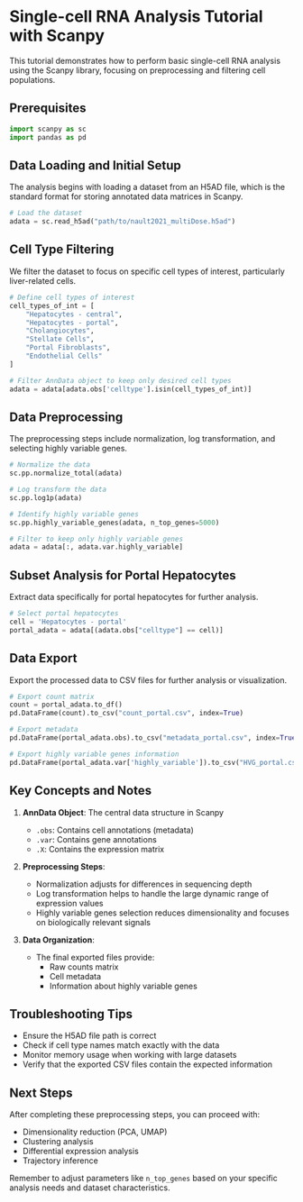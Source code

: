 # Single-cell RNA Analysis Tutorial with Scanpy

This tutorial demonstrates how to perform basic single-cell RNA analysis using the Scanpy library, focusing on preprocessing and filtering cell populations.

## Prerequisites

```python
import scanpy as sc
import pandas as pd
```

## Data Loading and Initial Setup

The analysis begins with loading a dataset from an H5AD file, which is the standard format for storing annotated data matrices in Scanpy.

```python
# Load the dataset
adata = sc.read_h5ad("path/to/nault2021_multiDose.h5ad")
```

## Cell Type Filtering

We filter the dataset to focus on specific cell types of interest, particularly liver-related cells.

```python
# Define cell types of interest
cell_types_of_int = [
    "Hepatocytes - central",
    "Hepatocytes - portal",
    "Cholangiocytes",
    "Stellate Cells",
    "Portal Fibroblasts",
    "Endothelial Cells"
]

# Filter AnnData object to keep only desired cell types
adata = adata[adata.obs['celltype'].isin(cell_types_of_int)]
```

## Data Preprocessing

The preprocessing steps include normalization, log transformation, and selecting highly variable genes.

```python
# Normalize the data
sc.pp.normalize_total(adata)

# Log transform the data
sc.pp.log1p(adata)

# Identify highly variable genes
sc.pp.highly_variable_genes(adata, n_top_genes=5000)

# Filter to keep only highly variable genes
adata = adata[:, adata.var.highly_variable]
```

## Subset Analysis for Portal Hepatocytes

Extract data specifically for portal hepatocytes for further analysis.

```python
# Select portal hepatocytes
cell = 'Hepatocytes - portal'
portal_adata = adata[(adata.obs["celltype"] == cell)]
```

## Data Export

Export the processed data to CSV files for further analysis or visualization.

```python
# Export count matrix
count = portal_adata.to_df()
pd.DataFrame(count).to_csv("count_portal.csv", index=True)

# Export metadata
pd.DataFrame(portal_adata.obs).to_csv("metadata_portal.csv", index=True)

# Export highly variable genes information
pd.DataFrame(portal_adata.var['highly_variable']).to_csv("HVG_portal.csv", index=True)
```

## Key Concepts and Notes

1. **AnnData Object**: The central data structure in Scanpy
   - `.obs`: Contains cell annotations (metadata)
   - `.var`: Contains gene annotations
   - `.X`: Contains the expression matrix

2. **Preprocessing Steps**:
   - Normalization adjusts for differences in sequencing depth
   - Log transformation helps to handle the large dynamic range of expression values
   - Highly variable genes selection reduces dimensionality and focuses on biologically relevant signals

3. **Data Organization**:
   - The final exported files provide:
     - Raw counts matrix
     - Cell metadata
     - Information about highly variable genes

## Troubleshooting Tips

- Ensure the H5AD file path is correct
- Check if cell type names match exactly with the data
- Monitor memory usage when working with large datasets
- Verify that the exported CSV files contain the expected information

## Next Steps

After completing these preprocessing steps, you can proceed with:
- Dimensionality reduction (PCA, UMAP)
- Clustering analysis
- Differential expression analysis
- Trajectory inference

Remember to adjust parameters like `n_top_genes` based on your specific analysis needs and dataset characteristics.
